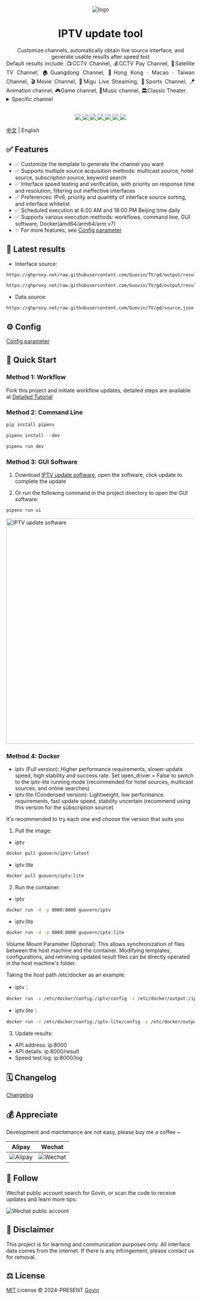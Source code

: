 <div align="center">
  <img src="./static/images/logo.png" alt="logo"/>
  <h1 align="center">IPTV update tool</h1>
</div>

<div align="center">Customize channels, automatically obtain live source interface, and generate usable results after speed test</div>
<div align="justify">Default results include: 📺CCTV Channel, 💰CCTV Pay Channel, 📡Satellite TV Channel, 🏠Guangdong Channel, 🌊Hong Kong · Macao · Taiwan Channel, 🎬Movie Channel, 🎥Migu Live Streaming, 🏀Sports Channel, 🪁Animation channel, 🎮Game channel, 🎵Music channel, 🏛Classic Theater.</div>

<details>
  <summary>Specific channel</summary>
  <div>
  📺CCTV Channel: CCTV-1, CCTV-2, CCTV-3, CCTV-4, CCTV-5, CCTV-5+, CCTV-6, CCTV-7, CCTV-8, CCTV-9, CCTV-10, CCTV-11, CCTV-12, CCTV-13, CCTV-14, CCTV-15, CCTV-16, CCTV-17, CETV1, CETV2, CETV4, CETV5
  </div>
  <br>
  <div>
  💰CCTV Pay Channel: 文化精品, 央视台球, 风云音乐, 第一剧场, 风云剧场, 怀旧剧场, 女性时尚, 高尔夫网球, 风云足球, 电视指南, 世界地理, 兵器科技
  </div>
  <br>
  <div>
  📡Satellite TV Channel: 广东卫视, 香港卫视, 浙江卫视, 湖南卫视, 北京卫视, 湖北卫视, 黑龙江卫视, 安徽卫视, 重庆卫视, 东方卫视, 东南卫视, 甘肃卫视, 广西卫视, 贵州卫视, 海南卫视, 河北卫视, 河南卫视, 吉林卫视, 江苏卫视, 江西卫视, 辽宁卫视, 内蒙古卫视, 宁夏卫视, 青海卫视, 山东卫视, 山西卫视, 陕西卫视, 四川卫视, 深圳卫视, 三沙卫视, 天津卫视, 西藏卫视, 新疆卫视, 云南卫视
  </div>
  <br>
  <div>
  ☘️Guangdong Channel: 广东珠江, 广东体育, 广东新闻, 广东民生, 广东卫视, 大湾区卫视, 广州综合, 广州影视, 广州竞赛, 江门综合, 江门侨乡生活, 佛山综合, 深圳卫视, 汕头综合, 汕头经济, 汕头文旅, 茂名综合, 茂名公共
  </div>
  <br>
  <div>
  ☘️Local channels in each province
  </div>
  <br>
  <div>
  🌊Hong Kong · Macao · Taiwan Channel: 翡翠台, 明珠台, 凤凰中文, 凤凰资讯, 凤凰香港, 凤凰卫视, TVBS亚洲, 香港卫视, 纬来体育, 纬来育乐, J2, Viutv, 三立台湾, 无线新闻, 三立新闻, 东森综合, 东森超视, 东森电影, Now剧集, Now华剧, 靖天资讯, 星卫娱乐, 卫视卡式
  </div>
  <br>
  <div>
  🎬Movie Channel: CHC家庭影院, CHC动作电影, CHC高清电影, 淘剧场, 淘娱乐, 淘电影, NewTV惊悚悬疑, NewTV动作电影, 黑莓电影, 纬来电影, 靖天映画, 靖天戏剧, 星卫娱乐, 艾尔达娱乐, 经典电影, IPTV经典电影, 天映经典, 无线星河, 星空卫视, 私人影院, 东森电影, 龙祥电影, 东森洋片, 东森超视
  </div>
  <br>
  <div>
  🎥Migu Live Streaming: 咪咕直播1-45
  </div>
  <br>
  <div>
  🏀Sports Channel: CCTV-5, CCTV-5+, 广东体育, 纬来体育, 五星体育, 体育赛事, 劲爆体育, 爱体育, 超级体育, 精品体育, 广州竞赛, 深圳体育, 福建体育, 辽宁体育, 山东体育, 成都体育, 天津体育, 江苏体育, 安徽综艺体育, 吉林篮球, 睛彩篮球, 睛彩羽毛球, 睛彩广场舞, 风云足球, 足球频道, 魅力足球, 天元围棋, 快乐垂钓, JJ斗地主
  </div>
  <br>
  <div>
  🪁Animation channel: 少儿动画, 卡酷动画, 动漫秀场, 新动漫, 青春动漫, 爱动漫, 中录动漫, 宝宝动画, CN卡通, 优漫卡通, 金鹰卡通, 睛彩少儿, 黑莓动画, 炫动卡通, 24H国漫热播, 浙江少儿, 河北少儿科教, 七龙珠, 火影忍者, 海绵宝宝, 中华小当家, 斗破苍穹玄幻剧, 猫和老鼠, 经典动漫, 蜡笔小新, 漫画解说
  </div>
  <br>
  <div>
  🎮Game channel: 游戏风云, 游戏竞技, 电竞游戏, 海看电竞, 电竞天堂, 爱电竞
  </div>
  <br>
  <div>
  🎵Music channel: CCTV-15, 风云音乐, 音乐现场, 音乐之声, 潮流音乐, 天津音乐, 音乐广播, 音乐调频广播
  </div>
  <br>
  <div>
  🏛Classic Theater: 笑傲江湖, 天龙八部, 鹿鼎记, 仙剑奇侠传, 西游记, 三国演义, 水浒传, 新白娘子传奇, 天龙八部, 济公游记, 封神榜, 闯关东, 上海滩, 射雕英雄传
  </div>
</details>
<br>
<p align="center">
  <a href="https://github.com/Guovin/IPTV/releases/latest">
    <img src="https://img.shields.io/github/v/release/guovin/iptv" />
  </a>
  <a href="https://www.python.org/">
    <img src="https://img.shields.io/badge/python-%20%3D%203.13-47c219" />
  </a>
  <a href="https://github.com/Guovin/IPTV/releases/latest">
    <img src="https://img.shields.io/github/downloads/guovin/iptv/total" />
  </a>
  <a href="https://hub.docker.com/repository/docker/guovern/iptv">
    <img src="https://img.shields.io/docker/pulls/guovern/iptv" />
  </a>
  <a href="https://hub.docker.com/repository/docker/guovern/tv-requests">
    <img src="https://img.shields.io/docker/pulls/guovern/tv-requests?label=docker:requests" />
  </a>
  <a href="https://hub.docker.com/repository/docker/guovern/tv-driver">
    <img src="https://img.shields.io/docker/pulls/guovern/tv-driver?label=docker:driver" />
  </a>
  <a href="https://github.com/Guovin/IPTV/fork">
    <img src="https://img.shields.io/github/forks/guovin/iptv" />
  </a>
</p>

[中文](./README.md) | English

## ✅ Features

- ✅ Customize the template to generate the channel you want
- ✅ Supports multiple source acquisition methods: multicast source, hotel source, subscription source, keyword search
- ✅ Interface speed testing and verification, with priority on response time and resolution, filtering out ineffective interfaces
- ✅ Preferences: IPv6, priority and quantity of interface source sorting, and interface whitelist
- ✅ Scheduled execution at 6:00 AM and 18:00 PM Beijing time daily
- ✅ Supports various execution methods: workflows, command line, GUI software, Docker(amd64/arm64/arm v7)
- ✨ For more features, see [Config parameter](./docs/config_en.md)

## 🔗 Latest results

- Interface source:

```bash
https://ghproxy.net/raw.githubusercontent.com/Guovin/TV/gd/output/result.m3u
```

```bash
https://ghproxy.net/raw.githubusercontent.com/Guovin/TV/gd/output/result.txt
```

- Data source:

```bash
https://ghproxy.net/raw.githubusercontent.com/Guovin/TV/gd/source.json
```

## ⚙️ Config

[Config parameter](./docs/config_en.md)

## 🚀 Quick Start

### Method 1: Workflow

Fork this project and initiate workflow updates, detailed steps are available at [Detailed Tutorial](./docs/tutorial_en.md)

### Method 2: Command Line

```python
pip install pipenv
```

```python
pipenv install --dev
```

```python
pipenv run dev
```

### Method 3: GUI Software

1. Download [IPTV update software](https://github.com/Guovin/IPTV/releases), open the software, click update to complete the update

2. Or run the following command in the project directory to open the GUI software:

```python
pipenv run ui
```

<img src="./docs/images/ui.png" alt="IPTV update software" title="IPTV update software" style="height:600px" />

### Method 4: Docker

- iptv (Full version): Higher performance requirements, slower update speed, high stability and success rate. Set open_driver = False to switch to the iptv-lite running mode (recommended for hotel sources, multicast sources, and online searches)
- iptv:lite (Condensed version): Lightweight, low performance requirements, fast update speed, stability uncertain (recommend using this version for the subscription source)

It's recommended to try each one and choose the version that suits you

1. Pull the image:

- iptv

```bash
docker pull guovern/iptv:latest
```

- iptv:lite

```bash
docker pull guovern/iptv:lite
```

2. Run the container:

- iptv

```bash
docker run -d -p 8000:8000 guovern/iptv
```

- iptv:lite

```bash
docker run -d -p 8000:8000 guovern/iptv:lite
```

Volume Mount Parameter (Optional):
This allows synchronization of files between the host machine and the container. Modifying templates, configurations, and retrieving updated result files can be directly operated in the host machine's folder.

Taking the host path /etc/docker as an example:

- iptv：

```bash
docker run -v /etc/docker/config:/iptv/config -v /etc/docker/output:/iptv/output -d -p 8000:8000 guovern/iptv
```

- iptv:lite：

```bash
docker run -v /etc/docker/config:/iptv-lite/config -v /etc/docker/output:/iptv-lite/output -d -p 8000:8000 guovern/iptv:lite
```

3. Update results:

- API address: ip:8000
- API details: ip:8000/result
- Speed test log: ip:8000/log

## 🗓️ Changelog

[Changelog](./CHANGELOG.md)

## 💰️ Appreciate

<div>Development and maintenance are not easy, please buy me a coffee ~</div>

| Alipay                                | Wechat                                    |
| ------------------------------------- | ----------------------------------------- |
| ![Alipay](./static/images/alipay.jpg) | ![Wechat](./static/images/appreciate.jpg) |

## 👀 Follow

Wechat public account search for Govin, or scan the code to receive updates and learn more tips:

![Wechat public account](./static/images/qrcode.jpg)

## 📣 Disclaimer

This project is for learning and communication purposes only. All interface data comes from the internet. If there is any infringement, please contact us for removal.

## ⚖️ License

[MIT](./LICENSE) License &copy; 2024-PRESENT [Govin](https://github.com/guovin)
